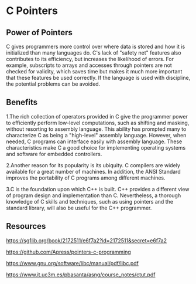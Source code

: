 # C Pointers

## Power of Pointers

C gives programmers more control over where data is stored and how it is initialized than many languages do. C's lack of "safety net" features also contributes to its efficiency, but increases the likelihood of errors. For example, subscripts to arrays and accesses through pointers are not checked for validity, which saves time but makes it much more important that these features be used correctly. If the language is used with discipline, the potential problems can be avoided. 

## Benefits 

1.The rich collection of operators provided in C give the programmer power to efficiently perform low-level computations, such as shifting and masking, without resorting to assembly language. This ability has prompted many to characterize C as being a "high-level" assembly language. However, when needed, C programs can interface easily with assembly language. These characteristics make C a good choice for implementing operating systems and software for embedded controllers.

2.Another reason for its popularity is its ubiquity. C compilers are widely available for a great number of machines. In addition, the ANSI Standard improves the portability of C programs among different machines.

3.C is the foundation upon which C++ is built. C++ provides a different view of program design and implementation than C. Nevertheless, a thorough knowledge of C skills and techniques, such as using pointers and the standard library, will also be useful for the C++ programmer. 


## Resources


https://sg1lib.org/book/2172511/e6f7a2?id=2172511&secret=e6f7a2

https://github.com/Apress/pointers-c-programming

https://www.gnu.org/software/libc/manual/pdf/libc.pdf

https://www.it.uc3m.es/pbasanta/asng/course_notes/ctut.pdf
